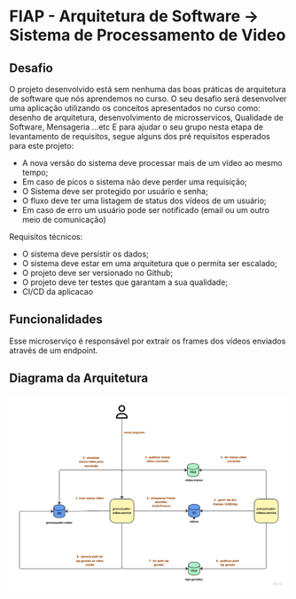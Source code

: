 
# FIAP - Arquitetura de Software -> Sistema de Processamento de Video

## Desafio

O projeto desenvolvido está sem nenhuma das boas práticas de arquitetura de software que nós
aprendemos no curso.
O seu desafio será desenvolver uma aplicação utilizando os conceitos apresentados no curso como:
desenho de arquitetura, desenvolvimento de microsservicos, Qualidade de Software, Mensageria …etc
E para ajudar o seu grupo nesta etapa de levantamento de requisitos, segue alguns dos pré
requisitos esperados para este projeto:

- A nova versão do sistema deve processar mais de um vídeo ao mesmo tempo;
- Em caso de picos o sistema não deve perder uma requisição;
- O Sistema deve ser protegido por usuário e senha;
- O fluxo deve ter uma listagem de status dos vídeos de um usuário;
- Em caso de erro um usuário pode ser notificado (email ou um outro meio de comunicação)

Requisitos técnicos:

- O sistema deve persistir os dados;
- O sistema deve estar em uma arquitetura que o permita ser escalado;
- O projeto deve ser versionado no Github;
- O projeto deve ter testes que garantam a sua qualidade;
- CI/CD da aplicacao

## Funcionalidades

Esse microserviço é responsável por extrair os frames dos vídeos enviados através de um endpoint.

## Diagrama da Arquitetura

![Diagrama da Arquitetura](./docs/fluxo_microsservicos.png)
